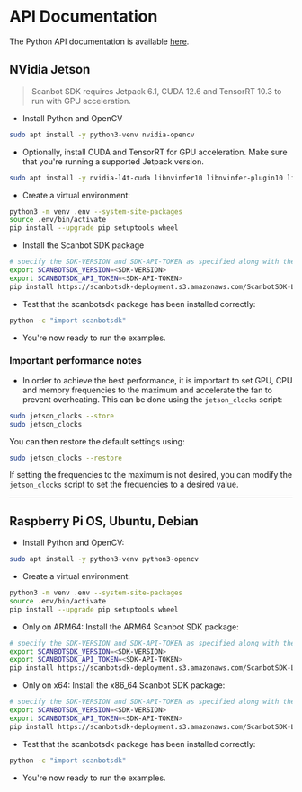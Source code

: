# API Documentation

The Python API documentation is
available [here](https://scanbotsdk.github.io/documentation/barcode-scanner-sdk/linux/python-api/).

## NVidia Jetson

> Scanbot SDK requires Jetpack 6.1, CUDA 12.6 and TensorRT 10.3 to run with GPU acceleration.

* Install Python and OpenCV

```bash
sudo apt install -y python3-venv nvidia-opencv
```

* Optionally, install CUDA and TensorRT for GPU acceleration. Make sure that you're running a supported Jetpack version.

```bash
sudo apt install -y nvidia-l4t-cuda libnvinfer10 libnvinfer-plugin10 libnvonnxparsers10
```

* Create a virtual environment:

```bash
python3 -m venv .env --system-site-packages
source .env/bin/activate
pip install --upgrade pip setuptools wheel
```

* Install the Scanbot SDK package

```bash
# specify the SDK-VERSION and SDK-API-TOKEN as specified along with the license file
export SCANBOTSDK_VERSION=<SDK-VERSION>
export SCANBOTSDK_API_TOKEN=<SDK-API-TOKEN>
pip install https://scanbotsdk-deployment.s3.amazonaws.com/ScanbotSDK-Linux/${SCANBOTSDK_API_TOKEN}/scanbotsdk-${SCANBOTSDK_VERSION}-py3-none-linux_aarch64.whl
```

* Test that the scanbotsdk package has been installed correctly:

```bash
python -c "import scanbotsdk"
```

* You're now ready to run the examples.

### Important performance notes

* In order to achieve the best performance,
  it is important to set GPU, CPU and memory frequencies to the maximum and accelerate the fan to prevent overheating.
  This can be done using the `jetson_clocks` script:

```bash
sudo jetson_clocks --store
sudo jetson_clocks
```

You can then restore the default settings using:

```bash
sudo jetson_clocks --restore
```

If setting the frequencies to the maximum is not desired, you can modify the `jetson_clocks` script to set the
frequencies to a desired value.

---

## Raspberry Pi OS, Ubuntu, Debian

* Install Python and OpenCV:

```bash
sudo apt install -y python3-venv python3-opencv
```

* Create a virtual environment:

```bash
python3 -m venv .env --system-site-packages
source .env/bin/activate
pip install --upgrade pip setuptools wheel
```

* Only on ARM64: Install the ARM64 Scanbot SDK package:

```bash
# specify the SDK-VERSION and SDK-API-TOKEN as specified along with the license file
export SCANBOTSDK_VERSION=<SDK-VERSION>
export SCANBOTSDK_API_TOKEN=<SDK-API-TOKEN>
pip install https://scanbotsdk-deployment.s3.amazonaws.com/ScanbotSDK-Linux/${SCANBOTSDK_API_TOKEN}/scanbotsdk-${SCANBOTSDK_VERSION}-py3-none-linux_aarch64.whl
```

* Only on x64: Install the x86_64 Scanbot SDK package:

```bash
# specify the SDK-VERSION and SDK-API-TOKEN as specified along with the license file
export SCANBOTSDK_VERSION=<SDK-VERSION>
export SCANBOTSDK_API_TOKEN=<SDK-API-TOKEN>
pip install https://scanbotsdk-deployment.s3.amazonaws.com/ScanbotSDK-Linux/${SCANBOTSDK_API_TOKEN}/scanbotsdk-${SCANBOTSDK_VERSION}-py3-none-linux_x86_64.whl
```

* Test that the scanbotsdk package has been installed correctly:

```bash
python -c "import scanbotsdk"
```

* You're now ready to run the examples.
